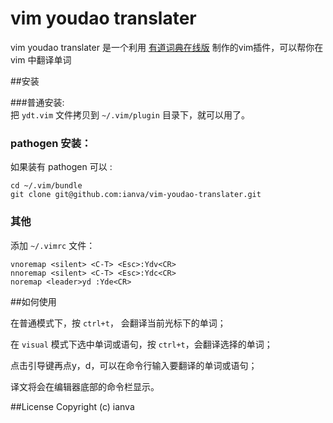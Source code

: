 # vim youdao translater

vim youdao translater 是一个利用 [有道词典在线版](http://dict.youdao.com/) 制作的vim插件，可以帮你在 vim 中翻译单词

##安装

###普通安装:  
把 `ydt.vim` 文件拷贝到 `~/.vim/plugin` 目录下，就可以用了。 


### pathogen 安装：
如果装有 pathogen 可以 :

	cd ~/.vim/bundle
	git clone git@github.com:ianva/vim-youdao-translater.git


###  其他
添加 `~/.vimrc` 文件：


	vnoremap <silent> <C-T> <Esc>:Ydv<CR> 
	nnoremap <silent> <C-T> <Esc>:Ydc<CR> 
	noremap <leader>yd :Yde<CR>


##如何使用

在普通模式下，按 `ctrl+t`， 会翻译当前光标下的单词；

在 `visual` 模式下选中单词或语句，按 `ctrl+t`，会翻译选择的单词；

点击引导键再点y，d，可以在命令行输入要翻译的单词或语句；

译文将会在编辑器底部的命令栏显示。 



##License
Copyright (c) ianva



